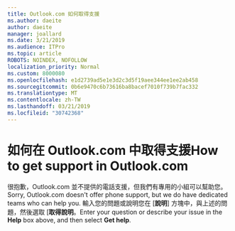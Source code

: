 ```yaml
---
title: Outlook.com 如何取得支援
ms.author: daeite
author: daeite
manager: joallard
ms.date: 3/21/2019
ms.audience: ITPro
ms.topic: article
ROBOTS: NOINDEX, NOFOLLOW
localization_priority: Normal
ms.custom: 8000080
ms.openlocfilehash: e1d2739ad5e1e3d2c3d5f19aee344ee1ee2ab458
ms.sourcegitcommit: 0b6e9470c6b73616ba8bacef7010f739b7fac332
ms.translationtype: MT
ms.contentlocale: zh-TW
ms.lasthandoff: 03/21/2019
ms.locfileid: "30742368"
---
```

# <a name="how-to-get-support-in-outlookcom"></a><span data-ttu-id="d4053-102">如何在 Outlook.com 中取得支援</span><span class="sxs-lookup"><span data-stu-id="d4053-102">How to get support in Outlook.com</span></span>

<span data-ttu-id="d4053-103">很抱歉，Outlook.com 並不提供的電話支援，但我們有專用的小組可以幫助您。</span><span class="sxs-lookup"><span data-stu-id="d4053-103">Sorry, Outlook.com doesn't offer phone support, but we do have dedicated teams who can help you.</span></span>
<span data-ttu-id="d4053-104">輸入您的問題或說明您在 [**說明**] 方塊中，與上述的問題，然後選取 [**取得說明**。</span><span class="sxs-lookup"><span data-stu-id="d4053-104">Enter your question or describe your issue in the **Help** box above, and then select **Get help**.</span></span>


